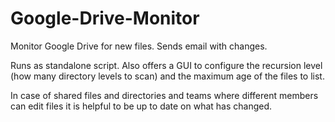 Google-Drive-Monitor
====================

Monitor Google Drive for new files. Sends email with changes.

Runs as standalone script. Also offers a GUI to configure the recursion level (how many directory levels to scan) 
and the maximum age of the files to list.

In case of shared files and directories and teams where different members can edit files it is helpful to be up
to date on what has changed.


